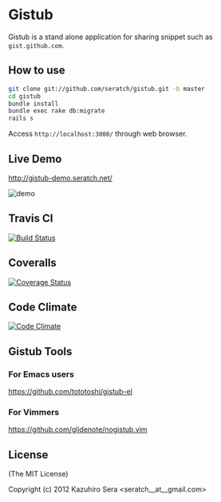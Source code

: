 # Gistub

Gistub is a stand alone application for sharing snippet such as `gist.github.com`.

## How to use

```sh
git clone git://github.com/seratch/gistub.git -b master
cd gistub
bundle install
bundle exec rake db:migrate
rails s
```

Access `http://localhost:3000/` through web browser.

## Live Demo

http://gistub-demo.seratch.net/

![demo](https://raw.github.com/seratch/gistub/master/gistub_demo.png)

## Travis CI

[![Build Status](https://travis-ci.org/seratch/gistub.png)](https://travis-ci.org/seratch/gistub)

## Coveralls

[![Coverage Status](https://coveralls.io/repos/seratch/gistub/badge.png?branch=develop)](https://coveralls.io/r/seratch/gistub?branch=develop)

## Code Climate

[![Code Climate](https://codeclimate.com/github/seratch/gistub.png)](https://codeclimate.com/github/seratch/gistub)


## Gistub Tools

### For Emacs users

https://github.com/tototoshi/gistub-el

### For Vimmers

https://github.com/glidenote/nogistub.vim

## License

(The MIT License)

Copyright (c) 2012 Kazuhiro Sera <seratch__at__gmail.com>


